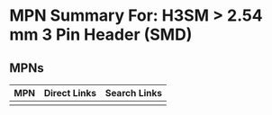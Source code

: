 



# MPN Summary For: H3SM > 2.54 mm 3 Pin Header (SMD)

## MPNs
  

|MPN|Direct Links|Search Links|
| :--- | :--- | :--- |
||||
